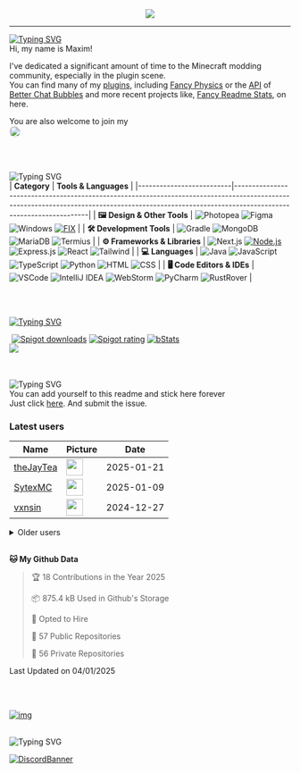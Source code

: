 <div align="center">
  <a href="https://github.com/max1mde/fancy-readme-stats" target="_blank">
      <img src="https://fancy-readme-stats.vercel.app/api?username=max1mde&title=𝓜𝓪𝔁𝓲𝓶&theme=forest&dark_bg=3&hide_border=false&height=210&description=Скибиди%20Тойлет&footer=Made%20by%20MaximDe%20·%20Click%20me%20to%20add%20this%20card%20to%20your%20readme%20as%20well%20😎&include_all_commits=true&update=2">
  </a>
</div>

---

[![Typing SVG](https://readme-typing-svg.demolab.com?font=Agbalumo&size=50&duration=1000&pause=1000&color=33793d&vCenter=true&repeat=false&width=435&height=80&lines=About+me)]()<br>
Hi, my name is Maxim!  

I've dedicated a significant amount of time to the Minecraft modding community, especially in the plugin scene.  
You can find many of my [plugins](https://www.spigotmc.org/resources/110500/), including [Fancy Physics](https://www.spigotmc.org/resources/110500/) or the [API](https://github.com/max1mde/ChatBubblesAPI) of [Better Chat Bubbles](https://www.spigotmc.org/resources/115811/) and more recent projects like, [Fancy Readme Stats](https://github.com/max1mde/fancy-readme-stats), on here.

You are also welcome to join my<br>
<a href="https://discord.gg/2UTkYj26B4" target="_blank">
  <img src="https://img.shields.io/badge/Discord_Server-7289DA?style=flat&logo=discord&logoColor=white" alt="Join Discord Server" style="border-radius: 15px; height: 20px;">
</a>

<br>

<br>![Typing SVG](https://readme-typing-svg.demolab.com?font=Agbalumo&size=50&duration=2000&pause=3000&color=33793d&vCenter=true&repeat=false&width=435&height=80&lines=Tools+%26+Languages)<br>
| **Category**             | **Tools & Languages**                                                                                                                                                                            |
|--------------------------|-------------------------------------------------------------------------------------------------------------------------------------------------------------------------------------------------|
| **🖼️ Design & Other Tools** | ![Photopea](https://img.shields.io/badge/Photopea-%2333793d.svg?style=for-the-badge&logo=photopea&logoColor=white) ![Figma](https://img.shields.io/badge/Figma-%2333793d.svg?style=for-the-badge&logo=figma&logoColor=white) ![Windows](https://img.shields.io/badge/Windows-%2333793d.svg?style=for-the-badge&logo=windows&logoColor=white) [![FIX](https://img.shields.io/badge/FIX-%2333793d.svg?style=for-the-badge&logo=python&logoColor=white)](https://github.com/max1mde/FIX) | 
| **🛠️ Development Tools**   | ![Gradle](https://img.shields.io/badge/Gradle-%2333793d.svg?style=for-the-badge&logo=gradle&logoColor=white) ![MongoDB](https://img.shields.io/badge/MongoDB-%2333793d.svg?style=for-the-badge&logo=mongodb&logoColor=white) ![MariaDB](https://img.shields.io/badge/MariaDB-%2333793d.svg?style=for-the-badge&logo=mariadb&logoColor=white) ![Termius](https://img.shields.io/badge/Termius-%2333793d.svg?style=for-the-badge&logo=termius&logoColor=white)  |
| **⚙️ Frameworks & Libraries** | ![Next.js](https://img.shields.io/badge/Next.js-%2333793d.svg?style=for-the-badge&logo=next.js&logoColor=white) [![Node.js](https://img.shields.io/badge/Node.js-%2333793d.svg?style=for-the-badge&logo=node.js&logoColor=white)](https://nodejs.org/) ![Express.js](https://img.shields.io/badge/Express.js-%2333793d.svg?style=for-the-badge&logo=express&logoColor=white) ![React](https://img.shields.io/badge/React-%2333793d.svg?style=for-the-badge&logo=react&logoColor=white)  ![Tailwind](https://img.shields.io/badge/Tailwind-%2333793d.svg?style=for-the-badge&logo=tailwind-css&logoColor=white)  |
| **💻 Languages**           | ![Java](https://img.shields.io/badge/Java-%2333793d.svg?style=for-the-badge&logo=openjdk&logoColor=white) ![JavaScript](https://img.shields.io/badge/JavaScript-%2333793d.svg?style=for-the-badge&logo=javascript&logoColor=white) ![TypeScript](https://img.shields.io/badge/TypeScript-%2333793d.svg?style=for-the-badge&logo=typescript&logoColor=white) ![Python](https://img.shields.io/badge/Python-%2333793d.svg?style=for-the-badge&logo=python&logoColor=white) ![HTML](https://img.shields.io/badge/HTML-%2333793d.svg?style=for-the-badge&logo=html5&logoColor=white) ![CSS](https://img.shields.io/badge/CSS-%2333793d.svg?style=for-the-badge&logo=css3&logoColor=white)  |
| **🖥️ Code Editors & IDEs** | ![VSCode](https://img.shields.io/badge/VSCode-%2333793d.svg?style=for-the-badge&logo=javascript&logoColor=white) ![IntelliJ IDEA](https://img.shields.io/badge/IntelliJIDEA-%2333793d.svg?style=for-the-badge&logo=intellij-idea&logoColor=white) ![WebStorm](https://img.shields.io/badge/WebStorm-%2333793d.svg?style=for-the-badge&logo=webstorm&logoColor=white) ![PyCharm](https://img.shields.io/badge/PyCharm-%2333793d.svg?style=for-the-badge&logo=pycharm&logoColor=white) ![RustRover](https://img.shields.io/badge/RustRover-%2333793d.svg?style=for-the-badge&logo=rust&logoColor=white) |

<br>

<br>[![Typing SVG](https://readme-typing-svg.demolab.com?font=Agbalumo&size=50&duration=3000&pause=5000&color=33793d&vCenter=true&repeat=false&width=435&height=80&lines=%231+Repository)](https://git.io/typing-svg)<br>
<div align="left">
&nbsp;<a href="https://www.spigotmc.org/resources/110500/"><img src="https://img.shields.io/spiget/downloads/110500?label=Spigot%20downloads" alt="Spigot downloads"></a>
<a href="https://www.spigotmc.org/resources/110500/reviews"><img src="https://img.shields.io/spiget/rating/110500?label=Spigot%20rating" alt="Spigot rating"></a>
<a href="https://bstats.org/plugin/bukkit/Fancy%20Physics/18833"><img src="https://img.shields.io/bstats/servers/18833" alt="bStats"></a><br>
<a href="https://github.com/max1mde/FancyPhysics">
  <img align="center" src="https://fancy-readme-stats.vercel.app/api/pin/?username=max1mde&hide_border=false&repo=FancyPhysics&theme=forest&show_icons=true&update=7&dark_bg=5" />
</a>

<br>
<br>

<br>![Typing SVG](https://readme-typing-svg.demolab.com?font=Agbalumo&size=50&duration=4000&pause=6000&color=33793d&vCenter=true&repeat=false&width=435&height=80&lines=Stick+here+forever%3F)<br>
You can add yourself to this readme and stick here forever   
Just click [here](https://github.com/max1mde/max1mde/issues/new?title=Submit%20yourself&body=Just%20press%20%27Submit%20new%20issue%27.%20You%20don%27t%20need%20to%20do%20anything%20else.%27%0AWhen%20this%20issue%20is%20closed%20by%20the%20bot,%20the%20README%20will%20be%20updated.).
And submit the issue.

### Latest users
<!--START_SECTION:users-->
| Name | Picture | Date |
| ---- | ---------------- | ---- |
| [theJayTea](https://github.com/theJayTea) | <img src="https://avatars.githubusercontent.com/theJayTea" width="30" height="30" /> | 2025-01-21 |
| [SytexMC](https://github.com/SytexMC) | <img src="https://avatars.githubusercontent.com/SytexMC" width="30" height="30" /> | 2025-01-09 |
| [vxnsin](https://github.com/vxnsin) | <img src="https://avatars.githubusercontent.com/vxnsin" width="30" height="30" /> | 2024-12-27 |

<!--END_SECTION:users-->

<details>
<summary>Older users</summary>
  
<!--START_SECTION:old_users-->
| Name | Picture | Date |
| ---- | ---------------- | ---- |
| [ReneGaming5](https://github.com/ReneGaming5) | <img src="https://avatars.githubusercontent.com/ReneGaming5" width="30" height="30" /> | 2024-11-18 |
| [LuisGot](https://github.com/LuisGot) | <img src="https://avatars.githubusercontent.com/LuisGot" width="30" height="30" /> | 2024-11-15 |
| [Kiritosky](https://github.com/Kiritosky) | <img src="https://avatars.githubusercontent.com/Kiritosky" width="30" height="30" /> | 2024-11-14 |
| [chicacos](https://github.com/chicacos) | <img src="https://avatars.githubusercontent.com/chicacos" width="30" height="30" /> | 2024-11-10 |
| [BlackDevReal](https://github.com/BlackDevReal) | <img src="https://avatars.githubusercontent.com/BlackDevReal" width="30" height="30" /> | 2024-11-10 |
| [hallo1142](https://github.com/hallo1142) | <img src="https://avatars.githubusercontent.com/hallo1142" width="30" height="30" /> | 2024-11-10 |
| [max1mde](https://github.com/max1mde) | <img src="https://avatars.githubusercontent.com/max1mde" width="30" height="30" /> | 2024-11-10 |
| [Gebuildet](https://github.com/Gebuildet) | <img src="https://avatars.githubusercontent.com/Gebuildet" width="30" height="30" /> | 2024-11-10 |

<!--END_SECTION:old_users-->

</details>

<br>

<!--START_SECTION:waka-->
**🐱 My Github Data** 

> 🏆 18 Contributions in the Year 2025
 > 
> 📦 875.4 kB Used in Github's Storage 
 > 
> 💼 Opted to Hire
 > 
> 📜 57 Public Repositories 
 > 
> 🔑 56 Private Repositories  
 > 

 Last Updated on 04/01/2025
<!--END_SECTION:waka-->

<br>
<br>

[![img](https://github.com/user-attachments/assets/fb882d1e-fdd5-4a48-8bd4-88590c6f1dcd)](https://github.com/max1mde/portfolio)

<br>![Typing SVG](https://readme-typing-svg.demolab.com?font=Agbalumo&size=50&duration=6000&pause=8000&color=33793d&vCenter=true&repeat=false&width=435&height=80&lines=Community+Server)<br>

[![DiscordBanner](https://invidget.switchblade.xyz/2UTkYj26B4)](https://discord.gg/2UTkYj26B4)
